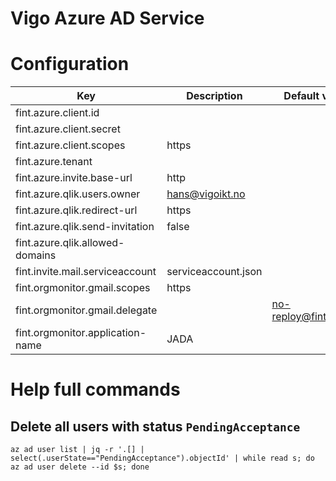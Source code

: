 # Vigo Azure AD Service

# Configuration

| Key | Description | Default value |
|-----|---------------|-------------|
| fint.azure.client.id |  | |
| fint.azure.client.secret |  | |
| fint.azure.client.scopes | https | |
| fint.azure.tenant |  | |
| fint.azure.invite.base-url | http | |
| fint.azure.qlik.users.owner | hans@vigoikt.no | |
| fint.azure.qlik.redirect-url | https | |
| fint.azure.qlik.send-invitation | false | |
| fint.azure.qlik.allowed-domains |  | |
| fint.invite.mail.serviceaccount | serviceaccount.json | |
| fint.orgmonitor.gmail.scopes | https | |
| fint.orgmonitor.gmail.delegate |  | no-reploy@fintlabs.no |
| fint.orgmonitor.application-name | JADA | |


# Help full commands
## Delete all users with status `PendingAcceptance`
`az ad user list | jq -r '.[] | select(.userState=="PendingAcceptance").objectId' | while read s; do az ad user delete --id $s; done`
